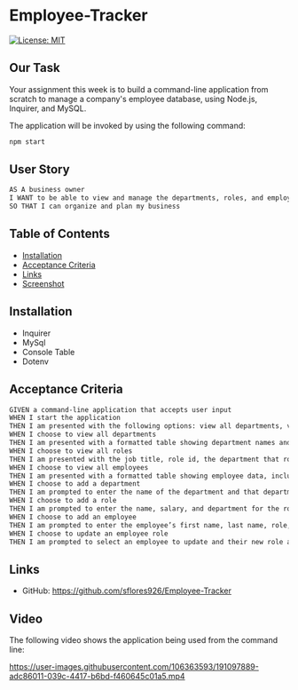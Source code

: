 # Employee-Tracker


[![License: MIT](https://img.shields.io/badge/License-MIT-blue.svg)](https://opensource.org/licenses/MIT)

## Our Task

Your assignment this week is to build a command-line application from scratch to manage a company's employee database, using Node.js, Inquirer, and MySQL.


The application will be invoked by using the following command:

```bash
npm start
```

## User Story
```md
AS A business owner
I WANT to be able to view and manage the departments, roles, and employees in my company
SO THAT I can organize and plan my business
```



## Table of Contents

  - [Installation](#installation)
  - [Acceptance Criteria](#acceptance-criteria)
  - [Links](#links)
  - [Screenshot](#screenshot)

## Installation

* Inquirer
* MySql
* Console Table
* Dotenv


## Acceptance Criteria

```md
GIVEN a command-line application that accepts user input
WHEN I start the application
THEN I am presented with the following options: view all departments, view all roles, view all employees, add a department, add a role, add an employee, and update an employee role
WHEN I choose to view all departments
THEN I am presented with a formatted table showing department names and department ids
WHEN I choose to view all roles
THEN I am presented with the job title, role id, the department that role belongs to, and the salary for that role
WHEN I choose to view all employees
THEN I am presented with a formatted table showing employee data, including employee ids, first names, last names, job titles, departments, salaries, and managers that the employees report to
WHEN I choose to add a department
THEN I am prompted to enter the name of the department and that department is added to the database
WHEN I choose to add a role
THEN I am prompted to enter the name, salary, and department for the role and that role is added to the database
WHEN I choose to add an employee
THEN I am prompted to enter the employee’s first name, last name, role, and manager, and that employee is added to the database
WHEN I choose to update an employee role
THEN I am prompted to select an employee to update and their new role and this information is updated in the database 
```

## Links

* GitHub: https://github.com/sflores926/Employee-Tracker



## Video

The following video shows the application being used from the command line:



https://user-images.githubusercontent.com/106363593/191097889-adc86011-039c-4417-b6bd-f460645c01a5.mp4

